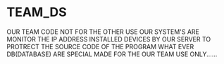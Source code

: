 # TEAM_DS
OUR TEAM CODE NOT FOR THE OTHER USE OUR SYSTEM'S ARE MONITOR THE IP ADDRESS INSTALLED DEVICES BY OUR SERVER TO PROTRECT THE SOURCE CODE OF THE PROGRAM WHAT EVER DB(DATABASE) ARE SPECIAL MADE FOR THE OUR TEAM USE ONLY......
